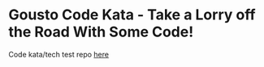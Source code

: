 # Gousto Code Kata - Take a Lorry off the Road With Some Code!

Code kata/tech test repo [here](https://github.com/Gousto/take-a-lorry-off-the-road)
